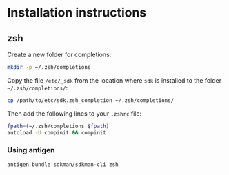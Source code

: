 # Installation instructions

## zsh

Create a new folder for completions:

```sh
mkdir -p ~/.zsh/completions
```

Copy the file `/etc/_sdk` from the location where `sdk` is installed to the folder `~/.zsh/completions/`:

```sh
cp /path/to/etc/sdk.zsh_completion ~/.zsh/completions/
```

Then add the following lines to your `.zshrc` file:

```sh
fpath=(~/.zsh/completions $fpath)
autoload -U compinit && compinit
```

### Using antigen

```sh
antigen bundle sdkman/sdkman-cli zsh
```
